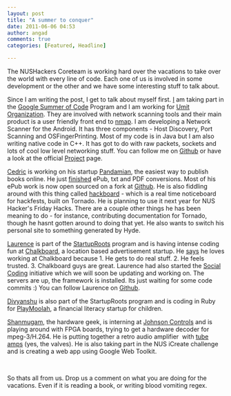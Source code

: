 ```yaml
---
layout: post
title: "A summer to conquer"
date: 2011-06-06 04:53
author: angad
comments: true
categories: [Featured, Headline]

---
```

The NUSHackers Coreteam is working hard over the vacations to take over the world with every line of code. Each one of us is involved in some development or the other and we have some interesting stuff to talk about.

Since I am writing the post, I get to talk about myself first. <a href="http://twitter.com/angadsg">I</a> am taking part in the <a href="http://code.google.com/soc/">Google Summer of Code</a> Program and I am working for <a href="http://www.umitproject.org/">Umit Organization</a>. They are involved with network scanning tools and their main product is a user friendly front end to <a href="http://nmap.org">nmap</a>. I am developing a Network Scanner for the Android. It has three components - Host Discovery, Port Scanning and OSFingerPrinting. Most of my code is in Java but I am also writing native code in C++. It has got to do with raw packets, sockets and lots of cool low level networking stuff. You can follow me on <a href="https://github.com/angad">Github</a> or have a look at the official <a href="http://dev.umitproject.org/projects/mns/wiki">Project</a> page.

<a href=" http://twitter.com/#!/shadowsun7">Cedric</a> is working on his startup <a href="http://pandamian.com/">Pandamian</a>, the easiest way to publish books online. He just <a href="http://blog.pandamian.com/post/6109409710/beta-ebook-conversions-are-live ">finished</a> ePub, txt and PDF conversions. Most of his ePub work is now open sourced on a fork at <a href="https://github.com/shadowsun7/epub-creator ">Github</a>. He is also fiddling around with this thing called <a href="https://github.com/shadowsun7/hackboard ">hackboard</a> - which is a real time noticeboard for hackfests, built on Tornado. He is planning to use it next year for NUS Hacker's Friday Hacks. There are a couple other things he has been meaning to do - for instance, contributing documentation for Tornado, though he hasnt gotten around to doing that yet. He also wants to switch his personal site to something generated by Hyde.

<a href="http://twitter.com/#!/laurenceputra">Laurence</a> is part of the <a href="http://sg.startuproots.org/">StartupRoots</a> program and is having intense coding fun at <a href="http://www.yourchalkboard.com/">Chalkboard</a>, a location based advertisement startup. He <a href="http://blog.geeksphere.net/2011/05/28/why-i-love-working-at-chalkboard/">says</a> he loves working at Chalkboard because 1. He gets to do real stuff. 2. He feels trusted. 3. Chalkboard guys are great. Laurence had also started the <a href="https://github.com/Social-Coding/Social-Coding">Social Coding</a> initiative which we will soon be updating and working on. The servers are up, the framework is installed. Its just waiting for some code commits :) You can follow Laurence on <a href="https://github.com/laurenceputra">Github</a>.

<a href="http://twitter.com/#!/divyanshuarora">Divyanshu</a> is also part of the StartupRoots program and is coding in Ruby for <a href="http://www.playmoolah.com/">PlayMoolah</a>, a financial literacy startup for children.

<a href="http://twitter.com/#!/shannietron">Shanmugam</a>, the hardware geek, is interning at <a href="http://www.johnsoncontrols.com/publish/us/en.html">Johnson Controls</a> and is playing around with FPGA boards, trying to get a hardware decoder for mpeg-3/H.264. He is putting together a retro audio amplifier  with <a href="http://www.treecanopy.com/tb/tubes1.jpg">tube amps</a> (yes, the valves). He is also taking part in the NUS iCreate challenge and is creating a web app using Google Web Toolkit.

&nbsp;

So thats all from us. Drop us a comment on what you are doing for the vacations. Even if it is reading a book, or writing blood vomiting regex.
